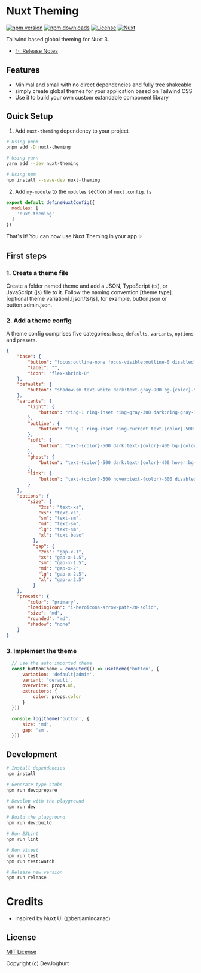 # Nuxt Theming

[![npm version][npm-version-src]][npm-version-href]
[![npm downloads][npm-downloads-src]][npm-downloads-href]
[![License][license-src]][license-href]
[![Nuxt][nuxt-src]][nuxt-href]

Tailwind based global theming for Nuxt 3.

- [✨ &nbsp;Release Notes](/CHANGELOG.md)
<!-- - [🏀 Online playground](https://stackblitz.com/github/your-org/my-module?file=playground%2Fapp.vue) -->
<!-- - [📖 &nbsp;Documentation](https://example.com) -->

## Features

  - Minimal and small with no direct dependencies and fully tree shakeable
  - simply create global themes for your application based on Tailwind CSS
  - Use it to build your own custom extandable component library

## Quick Setup

1. Add `nuxt-theming` dependency to your project

```bash
# Using pnpm
pnpm add -D nuxt-theming

# Using yarn
yarn add --dev nuxt-theming

# Using npm
npm install --save-dev nuxt-theming
```

2. Add `my-module` to the `modules` section of `nuxt.config.ts`

```js
export default defineNuxtConfig({
  modules: [
    'nuxt-theming'
  ]
})
```

That's it! You can now use Nuxt Theming in your app ✨

## First steps

### 1. Create a theme file
Create a folder named theme and add a JSON, TypeScript (ts), or JavaScript (js) file to it. Follow the naming convention [theme type].[optional theme variation].[json/ts/js], for example, button.json or button.admin.json.

### 2. Add a theme config
A theme config comprises five categories: 
`base`, `defaults`, `variants`, `options` and `presets`.
```json
{
    "base": {
        "button": "focus:outline-none focus-visible:outline-0 disabled:cursor-not-allowed disabled:opacity-75 flex-shrink-0",
        "label": "",
        "icon": "flex-shrink-0"
    },
    "defaults": {
        "button": "shadow-sm text-white dark:text-gray-900 bg-{color}-500 hover:bg-{color}-600 disabled:bg-{color}-500 dark:bg-{color}-400 dark:hover:bg-{color}-500 dark:disabled:bg-{color}-400 focus-visible:outline focus-visible:outline-2 focus-visible:outline-offset-2 focus-visible:outline-{color}-500 dark:focus-visible:outline-{color}-400"
    },
    "variants": {
        "light": {
            "button": "ring-1 ring-inset ring-gray-300 dark:ring-gray-700 text-gray-900 dark:text-white bg-{color}-100 dark:bg-{color}-900 hover:bg-{color}-200 disabled:bg-{color}-50 dark:hover:bg-{color}-800 dark:disabled:bg-{color}-950 focus-visible:ring-2 focus-visible:ring-gray-500 dark:focus-visible:ring-gray-400"
        },
        "outline": {
            "button": "ring-1 ring-inset ring-current text-{color}-500 dark:text-{color}-400 hover:bg-{color}-50 disabled:bg-transparent dark:hover:bg-{color}-950 dark:disabled:bg-transparent focus-visible:ring-2 focus-visible:ring-{color}-500 dark:focus-visible:ring-{color}-400"
        },
        "soft": {
            "button": "text-{color}-500 dark:text-{color}-400 bg-{color}-50 hover:bg-{color}-100 disabled:bg-{color}-50 dark:bg-{color}-950 dark:hover:bg-{color}-900 dark:disabled:bg-{color}-950 focus-visible:ring-2 focus-visible:ring-inset focus-visible:ring-{color}-500 dark:focus-visible:ring-{color}-400"
        },
        "ghost": {
            "button": "text-{color}-500 dark:text-{color}-400 hover:bg-{color}-50 disabled:bg-transparent dark:hover:bg-{color}-950 dark:disabled:bg-transparent focus-visible:ring-2 focus-visible:ring-inset focus-visible:ring-{color}-500 dark:focus-visible:ring-{color}-400"
        },
        "link": {
            "button": "text-{color}-500 hover:text-{color}-600 disabled:text-{color}-500 dark:text-{color}-400 dark:hover:text-{color}-500 dark:disabled:text-{color}-400 underline-offset-4 hover:underline focus-visible:ring-2 focus-visible:ring-inset focus-visible:ring-{color}-500 dark:focus-visible:ring-{color}-400"
        }
    },
    "options": {
        "size": {
            "2xs": "text-xs",
            "xs": "text-xs",
            "sm": "text-sm",
            "md": "text-sm",
            "lg": "text-sm",
            "xl": "text-base"
          },
          "gap": {
            "2xs": "gap-x-1",
            "xs": "gap-x-1.5",
            "sm": "gap-x-1.5",
            "md": "gap-x-2",
            "lg": "gap-x-2.5",
            "xl": "gap-x-2.5"
          }
    },
    "presets": {
        "color": "primary",
        "loadingIcon": "i-heroicons-arrow-path-20-solid",
        "size": "md",
        "rounded": "md",
        "shadow": "none"
    }
}
```

### 3. Implement the theme

```js
  // use the auto imported theme
  const buttonTheme = computed(() => useTheme('button', {
      variation: 'default|admin',
      variant: 'default',
      overwrite: props.ui,
      extractors: {
          color: props.color
      }
  }))

  console.log(theme('button', {
      size: 'md',
      gap: 'sm',
  }))

```


## Development

```bash
# Install dependencies
npm install

# Generate type stubs
npm run dev:prepare

# Develop with the playground
npm run dev

# Build the playground
npm run dev:build

# Run ESLint
npm run lint

# Run Vitest
npm run test
npm run test:watch

# Release new version
npm run release
```

# Credits

- Inspired by Nuxt UI (@benjamincanac)

## License

[MIT License](./LICENSE)

Copyright (c) DevJoghurt

<!-- Badges -->
[npm-version-src]: https://img.shields.io/npm/v/nuxt-theming/latest.svg?style=flat&colorA=18181B&colorB=28CF8D
[npm-version-href]: https://npmjs.com/package/nuxt-theming

[npm-downloads-src]: https://img.shields.io/npm/dm/nuxt-theming.svg?style=flat&colorA=18181B&colorB=28CF8D
[npm-downloads-href]: https://npmjs.com/package/nuxt-theming

[license-src]: https://img.shields.io/npm/l/nuxt-theming.svg?style=flat&colorA=18181B&colorB=28CF8D
[license-href]: https://npmjs.com/package/nuxt-theming

[nuxt-src]: https://img.shields.io/badge/Nuxt-18181B?logo=nuxt.js
[nuxt-href]: https://nuxt.com
